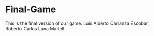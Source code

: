 # Final-Game
This is the final version of our game. Luis Alberto Carranza Escobar, Roberto Carlos Luna Martell.
